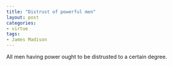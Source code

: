 ```yaml
---
title: "Distrust of powerful men"
layout: post
categories:
- virtue
tags:
- James Madison
---
```


All men having power ought to be distrusted to a certain degree.
